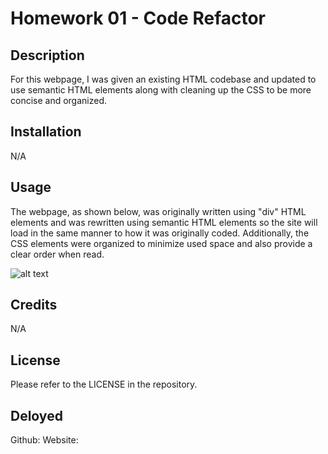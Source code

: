 # Homework 01 - Code Refactor

## Description

For this webpage, I was given an existing HTML codebase and updated to use semantic HTML elements along with cleaning up the CSS to be more concise and organized.

## Installation

N/A

## Usage

The webpage, as shown below, was originally written using "div" HTML elements and was rewritten using semantic HTML elements so the site will load in the same manner to how it was originally coded. Additionally, the CSS elements were organized to minimize used space and also provide a clear order when read.

![alt text](./assets/images/website-screenshot.png)

## Credits

N/A

## License

Please refer to the LICENSE in the repository.

## Deloyed

Github:
Website: